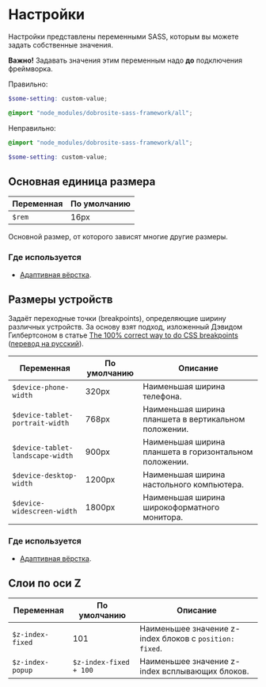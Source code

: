 # Настройки

Настройки представлены переменными SASS, которым вы можете задать собственные значения.

**Важно!** Задавать значения этим переменным надо **до** подключения фреймворка.

Правильно:

```scss
$some-setting: custom-value;

@import "node_modules/dobrosite-sass-framework/all";
```

Неправильно:

```scss
@import "node_modules/dobrosite-sass-framework/all";

$some-setting: custom-value;
```

## Основная единица размера

Переменная | По умолчанию
-----------|--------------
`$rem`     | 16px

Основной размер, от которого зависят многие другие размеры.

### Где используется

- [Адаптивная вёрстка](adaptive.ru.md).


## Размеры устройств

Задаёт переходные точки (breakpoints), определяющие ширину различных устройств. За основу взят
подход, изложенный Дэвидом Гилбертсоном в статье
[The 100% correct way to do CSS breakpoints](https://medium.com/p/88d6a5ba1862)
([перевод на русский](http://css-live.ru/articles-css/pravilnye-kontrolnye-tochki-v-css.html)).

Переменная                       | По умолчанию | Описание
---------------------------------|--------------|---------------------------------------------------
`$device-phone-width`            | 320px        | Наименьшая ширина телефона.
`$device-tablet-portrait-width`  | 768px        | Наименьшая ширина планшета в вертикальном положении.
`$device-tablet-landscape-width` | 900px        | Наименьшая ширина планшета в горизонтальном положении.
`$device-desktop-width`          | 1200px       | Наименьшая ширина настольного компьютера.
`$device-widescreen-width`       | 1800px       | Наименьшая ширина широкоформатного монитора.

### Где используется

- [Адаптивная вёрстка](adaptive.ru.md).

## Слои по оси Z

Переменная        | По умолчанию           | Описание
------------------|------------------------|---------------------------------------------------
`$z-index-fixed`  | 101                    | Наименьшее значение z-index блоков с `position: fixed`.
`$z-index-popup`  | `$z-index-fixed + 100` | Наименьшее значение z-index всплывающих блоков.

